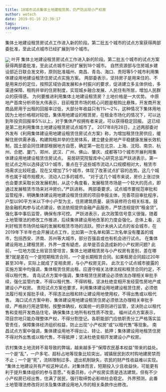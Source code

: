 ```yaml
---
title: 18城市试点集体土地建租赁房，仍严防出现小产权房
author: wetech
date: 2019-01-16 22:39:17
tags: 
categories: 
---
```

集体土地建设租赁房试点工作进入新的阶段。第二批五个城市的试点方案获得两部委批准，至此试点城市已经扩展到18个城市。
<!-- more -->
<img align="center" border="0" src="https://imgcdn.yicai.com/uppics/images/2019/01/72918ef03447e6a574c97c7097645c05.jpg" />
叶开
集体土地建设租赁房试点工作进入新的阶段。第二批五个城市的试点方案获得两部委批准，至此试点城市已经扩展到18个城市。
自然资源部与住房城乡建设部近日联合发文称，原则批准福州、南昌、青岛、海口、贵阳等5个城市利用集体建设用地建设租赁住房试点实施方案。
两部委表示，坚持房子是用来住的、不是用来炒的定位，按照区域协调发展和乡村振兴的要求，促进建立多主体供给，多渠道保障、租购并举的住房制度，实现城乡融合发展、人民住有所居，增加人民群众的获得感。
为何要推进利用集体土地建设租赁房？土地价格是一大优势。
中原地产首席分析师张大伟表示，目前租赁市场的核心问题是租购比悬殊，开发商开发商品房用于出租的回报率过低，大部分年收益只有1%～2%，这种情况下集体用地因为土地价格相对较低，集体用地建设的租赁房，在租金市场化的情况下，可以达到年投资回报率5%以上，对于集体产权拥有者来说，可以获得稳定回报。
这已经是第二批利用集体土地建设租赁房试点城市了。
2017年8月28日，上述两部委对外发布《利用集体建设用地建设租赁住房试点方案》称，为增加租赁住房供应，缓解住房供需矛盾，构建购租并举的住房体系，建立健全房地产平稳健康发展长效机制，国土部会同住建部根据地方自愿，确定第一批在北京、上海、沈阳、南京、杭州、合肥、厦门、郑州、武汉、广州、佛山、肇庆、成都等13个城市开展利用集体建设用地建设租赁住房试点。
易居研究院智库中心研究总监严跃进表示，第一批试点之所以选择这13个城市，重点在于这些城市流动人口规模相对大，租赁市场需求比较旺盛。现在又增加了5个城市，体现了改革试点扩容的态势。这几个城市也属于城市规模大、流动人口多的城市。
“对于这几个城市来说，房价上涨过快也会要求采取长效发展机制，从这个角度看，发展租赁市场是一个较大的亮点，即通过发展租赁市场来对冲房价。”严跃进称。
两部委要求，试点城市要规范审批和监管程序，明确集体建设用地建设租赁住房的项目申报主体，完善项目审批程序，户型以90平方米以下中小户型为主，住房建筑质量、装饰装修符合相关标准。鼓励金融机构参与试点建设，依法依规提供金融产品服务，严禁违规提供“租金贷”。强化事中事后监管，确保有序可控。
严跃进表示，此次政策信号意义很强，随着土地管理法的修改工作推进，后续集体建设用地改革的力度会强化。总体上看，这利好租赁市场供给端的发展和租赁市场的活跃。预计未纳入试点的省会城市，在2019年下半年也会开展试点工作，比如第一次名单和第二次名单没有覆盖的城市，包括西安、济南、苏州等大城市，部分百强县或也有机会进行试点。
在集体建设用地上建租赁房，外界一度有疑虑，此举是否会造成新的小产权房问题?
此前，一位地方国土局官员曾坦言，集体土地建租赁房与小产权房有差别，差在哪里?就是差在一个是短期租赁合同，一个是长期租赁合同。如果租房合同超过20年甚至30年，实际上就成了变相卖房，与小产权房无异。
此次五个试点城市披露的实施方案中均强调，集体租赁住房出租，应遵守相关法律法规和租赁合同约定，不得以租代售。
青岛试点方案中强调，集体租赁住房建设必须依法办理相关审批手续，强化监管约束，不得以租代售、不得转租，坚决杜绝变相开发经营性房地产或建设小产权房。
贵阳试点方案也要求，利用集体建设用地建设租赁住房，必须依法履行相关报批手续，不得违法出租和转让建设用地使用权，不得出售或以租代售。
海口试点方案中称，集体建设用地建设租赁住房必须依法办理相关审批手续，严格执行用途管制，按整体确权，权属统一的原则进行监管，坚决防止以租代售和变相开发商品住宅，确保集体土地所有权性质不改变。
福州试点方案表示，项目宗地只能办理整体产权，不得分割登记。各职能部门应依职责分工严格落实监管责任，保障集体经济组织权益，防止出现“小产权房”或“以租代售”等现象。
南昌试点方案中强调，集体建设用地不得出让、转让、抵押；集体建设用地租赁住房不得对外出售或以租代售，不得抵押；坚决杜绝变相开发建设小产权房。
 
 
农村集体土地流转不易导致的弊端，越来越多于“保障农民基本权益”带来的益处。
一个是“乱”，一户多宅、超标占地等现象比较突出，城镇居民到农村购地建房禁而不止；一个是“死”，流转限制过多、退出机制缺失，农民的财产性收益难以实现。
“集体土地建设共有产权这种试点，对集体而言，短期投入少且收益快，可能更有利于提升集体组织的参与意愿。”
有委员称，小产权房实质是违法建筑，但有不少小产权房已经出售，住满了居民，强行取缔势必影响社会稳定。
外界预测，此番土地管理法修改将对涉及集体建设用地入市的相关条款作出修改。
